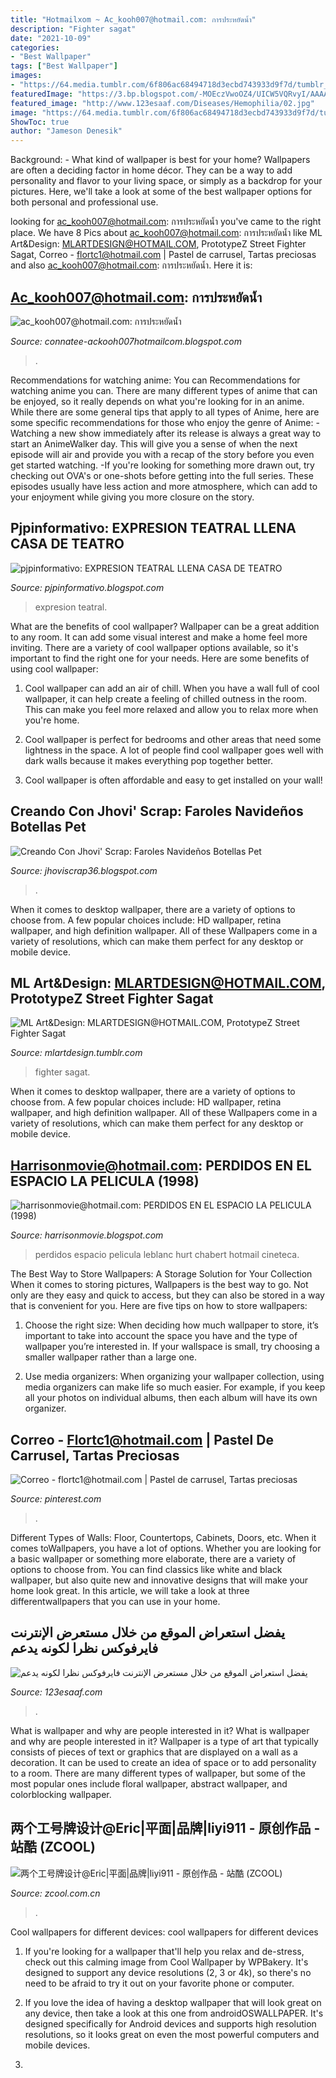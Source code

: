 ```yaml
---
title: "Hotmailxom ~ Ac_kooh007@hotmail.com: การประหยัดน้ำ"
description: "Fighter sagat"
date: "2021-10-09"
categories:
- "Best Wallpaper"
tags: ["Best Wallpaper"]
images:
- "https://64.media.tumblr.com/6f806ac68494718d3ecbd743933d9f7d/tumblr_nm7glkOgoq1shfdk8o1_1280.jpg"
featuredImage: "https://3.bp.blogspot.com/-MOEczVwoOZ4/UICW5VQRvyI/AAAAAAAAASg/x5FrJBS-A60/s1600/IMG00019-20111124-1934.jpg"
featured_image: "http://www.123esaaf.com/Diseases/Hemophilia/02.jpg"
image: "https://64.media.tumblr.com/6f806ac68494718d3ecbd743933d9f7d/tumblr_nm7glkOgoq1shfdk8o1_1280.jpg"
ShowToc: true
author: "Jameson Denesik"
---
```



Background: - What kind of wallpaper is best for your home?
Wallpapers are often a deciding factor in home décor. They can be a way to add personality and flavor to your living space, or simply as a backdrop for your pictures. Here, we'll take a look at some of the best wallpaper options for both personal and professional use.

	

		
looking for ac_kooh007@hotmail.com: การประหยัดน้ำ you've came to the right place. We have 8 Pics about ac_kooh007@hotmail.com: การประหยัดน้ำ like ML Art&amp;Design: MLARTDESIGN@HOTMAIL.COM, PrototypeZ Street Fighter Sagat, Correo - flortc1@hotmail.com | Pastel de carrusel, Tartas preciosas and also ac_kooh007@hotmail.com: การประหยัดน้ำ. Here it is:
		
    
## Ac_kooh007@hotmail.com: การประหยัดน้ำ

<img loading=lazy src="http://4.bp.blogspot.com/_OelHh57B-G8/SSUQfsqqZlI/AAAAAAAAAA8/ulLwLcG3FzY/w1200-h630-p-k-no-nu/ประหยัดน้ำ.jpg" onerror="this.onerror=null;this.src='https://tse3.mm.bing.net/th?id=OIP.ImuEwaL5QO_KxtIAKNefwQAAAA&amp;pid=15.1';" alt="ac_kooh007@hotmail.com: การประหยัดน้ำ">

_Source: connatee-ackooh007hotmailcom.blogspot.com_

>. 

	

Recommendations for watching anime: You can
Recommendations for watching anime you can. There are many different types of anime that can be enjoyed, so it really depends on what you're looking for in an anime. While there are some general tips that apply to all types of Anime, here are some specific recommendations for those who enjoy the genre of Anime: 
-Watching a new show immediately after its release is always a great way to start an AnimeWalker day. This will give you a sense of when the next episode will air and provide you with a recap of the story before you even get started watching. 
-If you're looking for something more drawn out, try checking out OVA's or one-shots before getting into the full series. These episodes usually have less action and more atmosphere, which can add to your enjoyment while giving you more closure on the story.

    
## Pjpinformativo: EXPRESION TEATRAL LLENA CASA DE TEATRO

<img loading=lazy src="https://2.bp.blogspot.com/-zU7Xs99SrQ4/T6wHQsvEBeI/AAAAAAAAAKQ/E3ThqATwDtU/s1600/STEVEN+Y+TELANNY.JPG" onerror="this.onerror=null;this.src='https://tse4.mm.bing.net/th?id=OIP.P17r7O_zBwESu7_ZwS0rdwHaE6&amp;pid=15.1';" alt="pjpinformativo: EXPRESION TEATRAL LLENA CASA DE TEATRO">

_Source: pjpinformativo.blogspot.com_

>expresion teatral. 

	

What are the benefits of cool wallpaper?
Wallpaper can be a great addition to any room. It can add some visual interest and make a home feel more inviting. There are a variety of cool wallpaper options available, so it's important to find the right one for your needs. Here are some benefits of using cool wallpaper: 
1. Cool wallpaper can add an air of chill. When you have a wall full of cool wallpaper, it can help create a feeling of chilled outness in the room. This can make you feel more relaxed and allow you to relax more when you're home. 

2. Cool wallpaper is perfect for bedrooms and other areas that need some lightness in the space. A lot of people find cool wallpaper goes well with dark walls because it makes everything pop together better. 

3. Cool wallpaper is often affordable and easy to get installed on your wall!

    
## Creando Con Jhovi&#039; Scrap: Faroles Navideños Botellas Pet

<img loading=lazy src="https://3.bp.blogspot.com/-MOEczVwoOZ4/UICW5VQRvyI/AAAAAAAAASg/x5FrJBS-A60/s1600/IMG00019-20111124-1934.jpg" onerror="this.onerror=null;this.src='https://tse2.mm.bing.net/th?id=OIP.Wr0SlKPqXVd-YghJkewaOAHaJ4&amp;pid=15.1';" alt="Creando Con Jhovi&#039; Scrap: Faroles Navideños Botellas Pet">

_Source: jhoviscrap36.blogspot.com_

>. 

	

When it comes to desktop wallpaper, there are a variety of options to choose from. A few popular choices include: HD wallpaper, retina wallpaper, and high definition wallpaper. All of these Wallpapers come in a variety of resolutions, which can make them perfect for any desktop or mobile device. 

    
## ML Art&amp;Design: MLARTDESIGN@HOTMAIL.COM, PrototypeZ Street Fighter Sagat

<img loading=lazy src="https://64.media.tumblr.com/6f806ac68494718d3ecbd743933d9f7d/tumblr_nm7glkOgoq1shfdk8o1_1280.jpg" onerror="this.onerror=null;this.src='https://tse2.mm.bing.net/th?id=OIP.1gBPoaTz4X5Mr_w8dec7UgHaLH&amp;pid=15.1';" alt="ML Art&amp;Design: MLARTDESIGN@HOTMAIL.COM, PrototypeZ Street Fighter Sagat">

_Source: mlartdesign.tumblr.com_

>fighter sagat. 

	

When it comes to desktop wallpaper, there are a variety of options to choose from. A few popular choices include: HD wallpaper, retina wallpaper, and high definition wallpaper. All of these Wallpapers come in a variety of resolutions, which can make them perfect for any desktop or mobile device. 

    
## Harrisonmovie@hotmail.com: PERDIDOS EN EL ESPACIO LA PELICULA (1998)

<img loading=lazy src="https://4.bp.blogspot.com/_XIj78SRhum0/Sf5x8qzF8TI/AAAAAAAAArE/rd37nyfdC1s/s320/displayimage.jpg" onerror="this.onerror=null;this.src='https://tse4.mm.bing.net/th?id=OIP.X_mLLq5OV39CgPbXp8qkBQHaHQ&amp;pid=15.1';" alt="harrisonmovie@hotmail.com: PERDIDOS EN EL ESPACIO LA PELICULA (1998)">

_Source: harrisonmovie.blogspot.com_

>perdidos espacio pelicula leblanc hurt chabert hotmail cineteca. 

	

The Best Way to Store Wallpapers: A Storage Solution for Your Collection
When it comes to storing pictures, Wallpapers is the best way to go. Not only are they easy and quick to access, but they can also be stored in a way that is convenient for you. Here are five tips on how to store wallpapers:
1) Choose the right size: When deciding how much wallpaper to store, it’s important to take into account the space you have and the type of wallpaper you’re interested in. If your wallspace is small, try choosing a smaller wallpaper rather than a large one.

2) Use media organizers: When organizing your wallpaper collection, using media organizers can make life so much easier. For example, if you keep all your photos on individual albums, then each album will have its own organizer.

    
## Correo - Flortc1@hotmail.com | Pastel De Carrusel, Tartas Preciosas

<img loading=lazy src="https://i.pinimg.com/originals/75/69/a2/7569a286766cc024b33961987e96c9e0.jpg" onerror="this.onerror=null;this.src='https://tse1.mm.bing.net/th?id=OIP.7o-ZS_UIBClU4xjg6F0LpAAAAA&amp;pid=15.1';" alt="Correo - flortc1@hotmail.com | Pastel de carrusel, Tartas preciosas">

_Source: pinterest.com_

>. 

	

Different Types of Walls: Floor, Countertops, Cabinets, Doors, etc.
When it comes toWallpapers, you have a lot of options. Whether you are looking for a basic wallpaper or something more elaborate, there are a variety of options to choose from. You can find classics like white and black wallpaper, but also quite new and innovative designs that will make your home look great. In this article, we will take a look at three differentwallpapers that you can use in your home.

    
## يفضل استعراض الموقع من خلال مستعرض الإنترنت فايرفوكس نظرا لكونه يدعم

<img loading=lazy src="http://www.123esaaf.com/Diseases/Hemophilia/02.jpg" onerror="this.onerror=null;this.src='https://tse3.mm.bing.net/th?id=OIP.ms3vnQIwcWhtNDFygJ29QwAAAA&amp;pid=15.1';" alt="يفضل استعراض الموقع من خلال مستعرض الإنترنت فايرفوكس نظرا لكونه يدعم">

_Source: 123esaaf.com_

>. 

	

What is wallpaper and why are people interested in it?
What is wallpaper and why are people interested in it?
Wallpaper is a type of art that typically consists of pieces of text or graphics that are displayed on a wall as a decoration. It can be used to create an idea of space or to add personality to a room. There are many different types of wallpaper, but some of the most popular ones include floral wallpaper, abstract wallpaper, and colorblocking wallpaper.

    
## 两个工号牌设计@Eric|平面|品牌|liyi911 - 原创作品 - 站酷 (ZCOOL)

<img loading=lazy src="http://img.zcool.cn/community/017dc155d6ed7400000113f9dac5eb.jpg@1280w_1l_2o_100sh.jpg" onerror="this.onerror=null;this.src='https://tse2.mm.bing.net/th?id=OIP.9ggEY5nQQZeyUkcnxQAHEAHaE-&amp;pid=15.1';" alt="两个工号牌设计@Eric|平面|品牌|liyi911 - 原创作品 - 站酷 (ZCOOL)">

_Source: zcool.com.cn_

>. 

	

Cool wallpapers for different devices:
cool wallpapers for different devices 

1. If you're looking for a wallpaper that'll help you relax and de-stress, check out this calming image from Cool Wallpaper by WPBakery. It's designed to support any device resolutions (2, 3 or 4k), so there's no need to be afraid to try it out on your favorite phone or computer.

2. If you love the idea of having a desktop wallpaper that will look great on any device, then take a look at this one from androidOSWALLPAPER. It's designed specifically for Android devices and supports high resolution resolutions, so it looks great on even the most powerful computers and mobile devices.

3.

